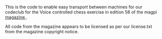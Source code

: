 This is the code to enable easy transport between machines for our codeclub for the Voice controlled chess exercise in edition 58 of the magpi [magazine ](https://www.raspberrypi.org/magpi-issues/MagPi58.pdf). 

All code from the magazine appears to be licensed as per our license.txt from the magazine copyright notice.  